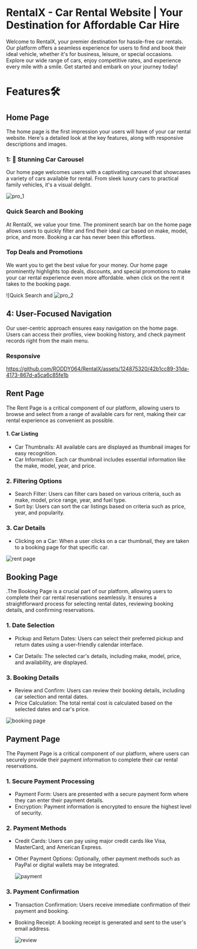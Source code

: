 # RentalX - Car Rental Website | Your Destination for Affordable Car Hire
Welcome to RentalX, your premier destination for hassle-free car rentals. Our platform offers a seamless experience for users to find and book their ideal vehicle, whether it's for business, leisure, or special occasions. Explore our wide range of cars, enjoy competitive rates, and experience every mile with a smile. Get started and embark on your journey today!

# Features🛠

## Home Page 
The home page is the first impression your users will have of your car rental website. Here's a detailed look at the key features, along with responsive descriptions and images.

 ### 1: 🌟  Stunning Car Carousel
 Our home page welcomes users with a captivating carousel that showcases a variety of cars available for rental. 
 From sleek luxury cars to practical family vehicles, it's a visual delight.

 
![pro_1](https://github.com/RODDY064/RentalX/assets/124875320/22ad7b29-f33b-4f04-9bcf-f9bec560515b)

### Quick Search and Booking
At RentalX, we value your time. The prominent search bar on the home page allows users to quickly filter and find their ideal car based on make, model, price, and more. Booking a car has never been this effortless.

### Top Deals and Promotions
We want you to get the best value for your money. Our home page prominently highlights top deals, discounts, and special promotions to make your car rental experience even more affordable.
when click on the rent it takes to the booking page.

![Quick Search and ![pro_2](https://github.com/RODDY064/RentalX/assets/124875320/8aa6b817-4555-4b9e-abca-c342bbb50141)



## 4: User-Focused Navigation
Our user-centric approach ensures easy navigation on the home page. Users can access their profiles, view booking history, and check payment records right from the main menu.

###   Responsive 

https://github.com/RODDY064/RentalX/assets/124875320/42b1cc89-31da-4173-867d-a5ca6c85fe1b



## Rent Page 

The Rent Page is a critical component of our platform, allowing users to browse and select from a range of available cars for rent, making their car rental experience as convenient as possible.


#### 1. Car Listing

- Car Thumbnails: All available cars are displayed as thumbnail images for easy recognition.
- Car Information: Each car thumbnail includes essential information like the make, model, year, and price.

### 2. Filtering Options

- Search Filter: Users can filter cars based on various criteria, such as make, model, price range, year, and fuel type.
- Sort by: Users can sort the car listings based on criteria such as price, year, and popularity.

### 3. Car Details

- Clicking on a Car: When a user clicks on a car thumbnail, they are taken to a booking  page for that specific car.

 ![rent page](https://github.com/RODDY064/RentalX/assets/124875320/1fc245eb-036d-46f6-b8ce-7f95fd5f971d)



## Booking Page 

.The Booking Page is a crucial part of our platform, allowing users to complete their car rental reservations seamlessly. It ensures a straightforward process for selecting rental dates, reviewing booking details, and confirming reservations.

### 1. Date Selection

- Pickup and Return Dates: Users can select their preferred pickup and return dates using a user-friendly calendar interface.

- Car Details: The selected car's details, including make, model, price, and availability, are displayed.

### 3. Booking Details

- Review and Confirm: Users can review their booking details, including car selection and rental dates.
- Price Calculation: The total rental cost is calculated based on the selected dates and car's price.

 ![booking page](https://github.com/RODDY064/RentalX/assets/124875320/b290850d-921c-4960-86ae-30f3620c13f4)




## Payment Page 

 The Payment Page is a critical component of our platform, where users can securely provide their payment information to complete their car rental reservations.


### 1. Secure Payment Processing

- Payment Form: Users are presented with a secure payment form where they can enter their payment details.
- Encryption: Payment information is encrypted to ensure the highest level of security.

### 2. Payment Methods

- Credit Cards: Users can pay using major credit cards like Visa, MasterCard, and American Express.
- Other Payment Options: Optionally, other payment methods such as PayPal or digital wallets may be integrated.

  ![payment](https://github.com/RODDY064/RentalX/assets/124875320/b7f91461-7581-4b8c-938f-c80d64c4acff)


### 3. Payment Confirmation

- Transaction Confirmation: Users receive immediate confirmation of their payment and booking.
- Booking Receipt: A booking receipt is generated and sent to the user's email address.

  ![review](https://github.com/RODDY064/RentalX/assets/124875320/b2ffecd5-7dd0-4fab-be79-09b37c266565)
